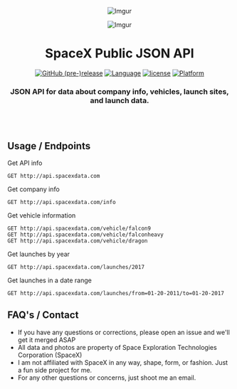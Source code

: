 <div align="center">

![Imgur](http://i.imgur.com/eL73Iit.png)

![Imgur](http://i.imgur.com/EdfIdgC.jpg)

# SpaceX Public JSON API

[![GitHub (pre-)release](https://img.shields.io/github/release/jakewmeyer/SpaceX-API/all.svg)]()
[![Language](https://img.shields.io/badge/language-Ruby-red.svg)]()
[![license](https://img.shields.io/github/license/mashape/apistatus.svg)]()
[![Platform](https://img.shields.io/badge/platform-REST--API-brightgreen.svg)]()

### JSON API for data about company info, vehicles, launch sites, and launch data.
<br></br>
</div>

## Usage / Endpoints
Get API info
```http
GET http://api.spacexdata.com
```

Get company info
```http
GET http://api.spacexdata.com/info
```

Get vehicle information
```http
GET http://api.spacexdata.com/vehicle/falcon9
GET http://api.spacexdata.com/vehicle/falconheavy
GET http://api.spacexdata.com/vehicle/dragon
```
Get launches by year
```http
GET http://api.spacexdata.com/launches/2017
```

Get launches in a date range
```http
GET http://api.spacexdata.com/launches/from=01-20-2011/to=01-20-2017
```

## FAQ's / Contact
* If you have any questions or corrections, please open an issue and we'll get it merged ASAP
* All data and photos are property of Space Exploration Technologies Corporation (SpaceX)
* I am not affiliated with SpaceX in any way, shape, form, or fashion. Just a fun side project for me.
* For any other questions or concerns, just shoot me an email.
